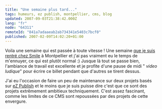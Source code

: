 ```yaml
---
title: "Une semaine plus tard..."
tags: humeurs, ez publish, montpellier, cms, blog
updated: 2007-09-03T21:38:42.000Z
lang: "fr"
node: "64311"
remoteId: "841a7adaaeab2ab734341e5403c7bcf0"
published: 2007-02-09T14:02:20+01:00
---
```

 
Voila une semaine qui est passée à toute vitesse ! Une semaine [que je suis rentré chez Smile](/post/du-changement-dans-l-air) à Montpellier et j'ai pas vraiment eu le temps de m'ennuyer, ce qui est plutôt normal :) Jusque là tout se passe bien, l'ambiance de travail est excellente et je profite d'une pause de midi &quot; *video ludique*&quot; pour écrire ce billet pendant que d'autres se tirent dessus.

 
J'ai eu l'occasion de faire un peu de maintenance sur deux projets basés sur [eZ Publish](/tag/ez-publish) et le moins que je suis puisse dire c'est que ce sont des projets extrêmement ambitieux techniquement. C'est assez fascinant, comme les limites de ce CMS sont repoussées par des projets de cette envergure.

